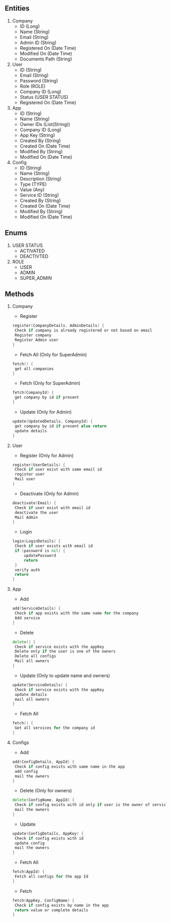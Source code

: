 ## Entities

1. Company
   - ID (Long)
   - Name (String)
   - Email (String)
   - Admin ID (String)
   - Registered On (Date Time)
   - Modified On (Date Time)
   - Documents Path (String)
2. User
   - ID (String)
   - Email (String)
   - Password (String)
   - Role (ROLE)
   - Company ID (Long)
   - Status (USER STATUS)
   - Registered On (Date Time)
3. App
   - ID (String)
   - Name (String)
   - Owner IDs (List(String))
   - Company ID (Long)
   - App Key (String)
   - Created By (String)
   - Created On (Date Time)
   - Modified By (String)
   - Modified On (Date Time)
4. Config
   - ID (String)
   - Name (String)
   - Description (String)
   - Type (TYPE)
   - Value (Any)
   - Service ID (String)
   - Created By (String)
   - Created On (Date Time)
   - Modified By (String)
   - Modified On (Date Time)

## Enums

1. USER STATUS
   - ACTIVATED
   - DEACTIVTED
2. ROLE
   - USER
   - ADMIN
   - SUPER_ADMIN

## Methods

1. Company
   - Register
   ```go
   register(CompanyDetails, AdminDetails) {
    Check if company is already registered or not based on email
    Register company
    Register Admin user
   }
   ```
   - Fetch All (Only for SuperAdmin)
   ```go
   fetch() {
    get all companies
   }
   ```
   - Fetch (Only for SuperAdmin)
   ```go
   fetch(CompanyId) {
    get company by id if present
   }
   ```
   - Update (Only for Admin)
   ```go
   update(UpdatedDetails, CompanyId) {
    get company by id if present else return
    update details
   }
   ```

2. User
   - Register (Only for Admin)
   ```go
   register(UserDetails) {
    Check if user exist with same email id
    register user
    Mail user
   }
   ```
   - Deactivate (Only for Admin)
   ```go
   deactivate(Email) {
    Check if user exist with email id
    deactivate the user
    Mail Admin
   }
   ```
   - Login
   ```go
   login(LoginDetails) {
    Check if user exists with email id
    if (password is nil) {
        updatePassword
        return
    }
    verify auth
    return
   }
   ```

3. App
    - Add
    ```go
    add(ServiceDetails) {
     Check if app exists with the same name for the company
     Add service
    }
    ```
    - Delete
    ```go
    delete() {
     Check if service exists with the appKey
     Delete only if the user is one of the owners
     Delete all configs
     Mail all owners
    }
    ```
    - Update (Only to update name and owners)
    ```go
    update(ServiceDetails) {
     Check if service exists with the appKey
     update details
     mail all owners
    }
    ```
    - Fetch All
    ```go
    fetch() {
     Get all services for the company id
    }
    ```

4. Configs
   - Add
   ```go
   add(ConfigDetails, AppId) {
    Check if config exists with same name in the app
    add config
    mail the owners
   }
   ```
   - Delete (Only for owners)
   ```go
   delete(ConfigName, AppId) {
    Check if config exists with id only if user is the owner of service
    mail the owners
   }
   ```
   - Update
   ```go
   update(ConfigDetails, AppKey) {
    Check if config exists with id
    update config
    mail the owners
   }
   ```
   - Fetch All
   ```go
   fetch(AppId) {
    Fetch all configs for the app Id
   }
   ```
   - Fetch
   ```go
   fetch(AppKey, ConfigName) {
    Check if config exists by name in the app
    return value or complete details
   }
   ```
